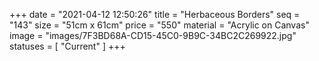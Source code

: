 +++
date = "2021-04-12 12:50:26"
title = "Herbaceous Borders"
seq = "143"
size = "51cm x 61cm"
price = "550"
material = "Acrylic on Canvas"
image = "images/7F3BD68A-CD15-45C0-9B9C-34BC2C269922.jpg"
statuses = [ "Current" ]
+++

